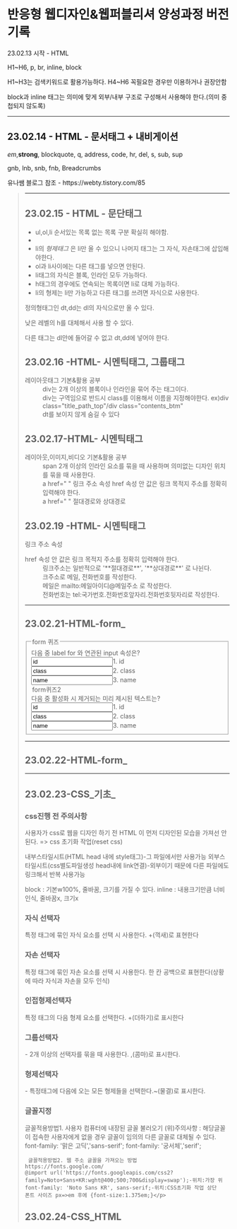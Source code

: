   <h1>반응형 웹디자인&웹퍼블리셔 양성과정 버전기록</h1>
   <p>23.02.13 시작 - HTML</p>
   <p>H1~H6, p, br, inline, block</p>
   <p>H1~H3는 검색키워드로 활용가능하다. H4~H6 꼭필요한 경우만 이용하거나 권장안함<p>
   <p>block과 inline 태그는 의미에 맞게 외부/내부 구조로 구성해서 사용해야 한다.(의미 중첩되지 않도록)</p>
   <hr>
   <h2>23.02.14 - HTML - 문서태그 + 내비게이션 </h2>
   <p><em>em</em>,<strong>strong</strong>, blockquote, q, address, code, hr, del, s, sub, sup</p>
   <p>gnb, lnb, snb, fnb, Breadcrumbs</p>
   <p>유나쌤 블로그 참조 - https://webty.tistory.com/85</p> <blockquote cite="https://webty.tistory.com/85"> 
   <hr>
   <h2>23.02.15 - HTML - 문단태그</h2>
   <ul>
      <li>ul,ol,li 순서있는 목록 없는 목록 구분 확실히 해야함.<li>
      <li>li의 <em>형제태그</em> 은 li만 올 수 있으니 나머지 태그는 그 자식, 자손태그에 삽입해야한다.</li>
      <li>ol과 li사이에는 다른 태그를 넣으면 안된다.</li>
      <li>li태그의 자식은 블록, 인라인 모두 가능하다.</li>
      <li>h태그의 경우에도 연속되는 목록이면 li로 대체 가능하다.</li>
      <li>li의 형제는 li만 가능하고 다른 태그를 쓰려면 자식으로 사용한다.</li>
   </ul>
  <p>정의형태그인 dt,dd는 dl의 자식으로만 올 수 있다.</p>
  <p>낮은 레벨의 h를 대체해서 사용 할 수 있다.</p>
  <p>다른 태그는 dl안에 들어갈 수 없고 dt,dd에 넣어야 한다.</p>
  <div class="study">
   <h2>23.02.16 -HTML- 시멘틱태그, 그룹태그</h2>
   <dl>
    <dt>레이아웃태그 기본&활용 공부</dt>
    <dd>div는 2개 이상의 블록이나 인라인을 묶어 주는 태그이다.</dd>
    <dd>div는 구역임으로 반드시 class를 이용해서 이름을 지정해야한다. ex)div class="title_path_top"/div class="contents_btm"</dd>
    <dd>dt를 보이지 않게 숨길 수 있다 <dt class="skip"></dd>
   </dl>
    <h2>23.02.17-HTML- 시멘틱태그</h2>
   <dl>
     <dt>레이아웃,이미지,비디오 기본&활용 공부</dt>
     <dd>span 2개 이상의 인라인 요소를 묶을 때 사용하며 의미없는 디자인 위치를 묶을 때 사용한다.</dd>
     <dd>a href=" " 링크 주소 속성 href 속성 안 값은 링크 목적지 주소를 정확히 입력해야 한다.</dd>
     <dd>a href=" " 절대경로와 상대경로</dd>
   <dl/>
    <h2>23.02.19 -HTML- 시멘틱태그</h2>
     <a href=" "> 링크 주소 속성
   <dl>
      <dt>href 속성 안 값은 링크 목적지 주소를 정확히 입력해야 한다.</dt>
      <dd>링크주소는 일반적으로 '**절대경로**', '**상대경로**' 로 나뉜다.</dd>
      <dd>크주소로 메일, 전화번호를 작성한다.</dd>
      <dd>메일은 mailto:메일아이디@메일주소 로 작성한다.</dd>
      <dd>전화번호는 tel:국가번호.전화번호앞자리.전화번호뒷자리로 작성한다.</dd>
   </dl>
  <hr>
  <h2>23.02.21-HTML-form_</h2>
  <form action="#" method="get">
  <fieldset>
  <legend>form 퀴즈</legend>
  <span>다음 중 label for 와 연관된 input 속성은?</span><br>
  <label><input type="radio name"quiz" value="id">1. id</label><br>
  <label><input type="radio name"quiz" value="class">2. class</label><br>
  <label><input type="radio name"quiz" value="name">3. name</label>
  
   <legend>form퀴즈2</legend>
   <span> 다음 중 활성화 시 제거되는 미리 제시된 텍스트는?</span><br>
   <label><input type="radio name"quiz" value="id">1. id</label><br>
  <label><input type="radio name"quiz" value="class">2. class</label><br>
  <label><input type="radio name"quiz" value="name">3. name</label>
  </fieldset>
  </form>
  <hr>
  <h2>23.02.22-HTML-form_</h2>
  
  <hr>
  <h2>23.02.23-CSS_기초_</h2>
  <h3>css진행 전 주의사항</h3>
  <p>사용자가 css로 웹을 디자인 하기 전 HTML 이 먼저 디자인된 모습을 가져선 안된다.
    => css 초기화 작업(reset css) </p>

  <p>내부스타일시트(HTML head 내에 style태그)-그 파일에서만 사용가능
    외부스타일시트(css별도파일생성 head내에 link연결)-외부이기 때문에 다른 파일에도 링크해서 반복 사용가능</p>
  <p> block : 기본w100%, 줄바꿈, 크기를 가질 수 있다.
      inline : 내용크기만큼 너비인식, 줄바꿈x, 크기x </p>
  <h3> 자식 선택자 </h3>
  <p>특정 태그에 묶인 자식 요소를 선택 시 사용한다. +(꺽새)로 표현한다</p>
  <h3> 자손 선택자 </h3>
  <p>특정 태그에 묶인 자손 요소를 선택 시 사용한다. 한 칸 공백으로 표현한다(상황에 따라 자식과 자손을 모두 인식)</p>
  <h3> 인접형제선택자 </h3>
  <p>특정 태그의 다음 형제 요소를 선택한다. +(더하기)로 표시한다</p>
  <h3> 그룹선택자 </h3>
  <p>- 2개 이상의 선택자를 묶을 때 사용한다. ,(콤마)로 표시한다.</p>
  <h3> 형제선택자 </h3>
  <p>- 특정태그에 다음에 오는 모든 형제들을 선택한다.~(물결)로 표시한다.</p>
  <h3> 글꼴지정 </h3>
  <p>글꼴적용방법1. 사용자 컴퓨터에 내장된 글꼴 불러오기
     (위)주의사항 : 해당글꼴이 접속한 사용자에게 없을 경우 글꼴이 임의의 다른 글꼴로 대체될 수 있다.
     font-family: '맑은 고딕','sans-serif';
     font-family: '궁서체','serif';

     글꼴적용방법2. 웹 주소 글꼴을 가져오는 방법
    https://fonts.google.com/
    @import url('https://fonts.googleapis.com/css2?family=Noto+Sans+KR:wght@400;500;700&display=swap');-위치:가장 위
    font-family: 'Noto Sans KR', sans-serif;-위치:CSS초기화 작업 상단
    폰트 사이즈 px=>em 후에 {font-size:1.375em;}</p>
  <h2>23.02.24-CSS_HTML</h2>
      
       

